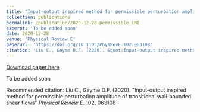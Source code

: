 ```yaml
---
title: "Input-output inspired method for permissible perturbation amplitude of transitional wall-bounded shear flows"
collection: publications
permalink: /publication/2020-12-28-permissible_LMI
excerpt: 'To be added soon'
date: 2020-12-28
venue: 'Physical Review E'
paperurl: 'https://doi.org/10.1103/PhysRevE.102.063108'
citation: 'Liu C., Gayme D.F. (2020). &quot;Input-output inspired method for permissible perturbation amplitude of transitional wall-bounded shear flows&quot; <i>Physical Review E</i>. 102, 063108'
---
```


<a href='https://doi.org/10.1103/PhysRevE.102.063108'>Download paper here</a>

To be added soon

Recommended citation: Liu C., Gayme D.F. (2020). "Input-output inspired method for permissible perturbation amplitude of transitional wall-bounded shear flows" <i>Physical Review E</i>. 102, 063108